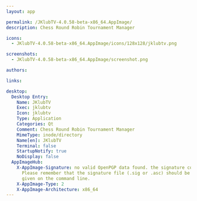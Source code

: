 ```yaml
---
layout: app

permalink: /JKlubTV-4.0.58-beta-x86_64.AppImage/
description: Chess Round Robin Tournament Manager

icons:
  - JKlubTV-4.0.58-beta-x86_64.AppImage/icons/128x128/jklubtv.png

screenshots:
  - JKlubTV-4.0.58-beta-x86_64.AppImage/screenshot.png

authors:

links:

desktop:
  Desktop Entry:
    Name: JKlubTV
    Exec: jklubtv
    Icon: jklubtv
    Type: Application
    Categories: Qt
    Comment: Chess Round Robin Tournament Manager
    MimeType: inode/directory
    Name[en]: JKlubTV
    Terminal: false
    StartupNotify: true
    NoDisplay: false
  AppImageHub:
    X-AppImage-Signature: no valid OpenPGP data found. the signature could not be verified.
      Please remember that the signature file (.sig or .asc) should be the first file
      given on the command line.
    X-AppImage-Type: 2
    X-AppImage-Architecture: x86_64
---
```

